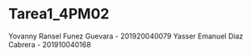 # Tarea1_4PM02
Yovanny Ransel Funez Guevara - 201920040079
Yasser Emanuel Diaz Cabrera -  201910040168
